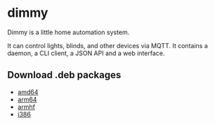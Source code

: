 # dimmy
Dimmy is a little home automation system.

It can control lights, blinds, and other devices via MQTT.
It contains a daemon, a CLI client, a JSON API and a web interface.

## Download .deb packages

* [amd64](http://deb.flupps.net/pool/main/d/dimmy/dimmy_0.2.6_amd64.deb)
* [arm64](http://deb.flupps.net/pool/main/d/dimmy/dimmy_0.2.6_arm64.deb)
* [armhf](http://deb.flupps.net/pool/main/d/dimmy/dimmy_0.2.6_armhf.deb)
* [i386](http://deb.flupps.net/pool/main/d/dimmy/dimmy_0.2.6_i386.deb)

